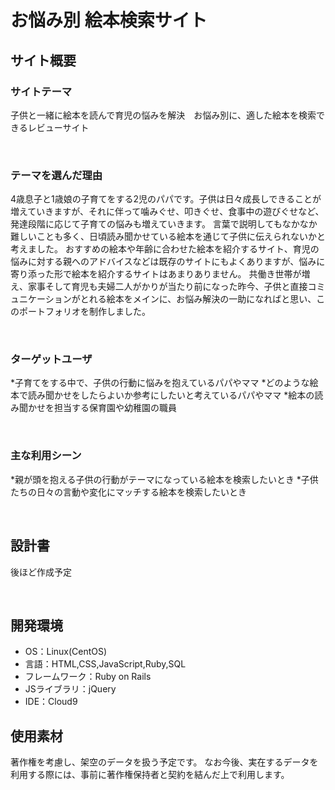 # お悩み別 絵本検索サイト
<!--​READMEを作成する際は、項目内の【補足説明】は削除して完成させてください。-->
## サイト概要
### サイトテーマ
子供と一緒に絵本を読んで育児の悩みを解決　お悩み別に、適した絵本を検索できるレビューサイト
<!-- 【補足説明】 -->
<!-- - 〜なコミュニティサイトorレビューサイトorSNS　と１文で記載する --> 
​
### テーマを選んだ理由
4歳息子と1歳娘の子育てをする2児のパパです。子供は日々成長しできることが増えていきますが、それに伴って噛みぐせ、叩きぐせ、食事中の遊びぐせなど、発達段階に応じて子育ての悩みも増えていきます。
言葉で説明してもなかなか難しいことも多く、日頃読み聞かせている絵本を通じて子供に伝えられないかと考えました。
おすすめの絵本や年齢に合わせた絵本を紹介するサイト、育児の悩みに対する親へのアドバイスなどは既存のサイトにもよくありますが、悩みに寄り添った形で絵本を紹介するサイトはあまりありません。
共働き世帯が増え、家事そして育児も夫婦二人がかりが当たり前になった昨今、子供と直接コミュニケーションがとれる絵本をメインに、お悩み解決の一助になればと思い、このポートフォリオを制作しました。
<!-- 【補足説明】 -->
<!-- - ですます調で記載しましょう。READMEファイルは企業様も見られます。 -->
<!-- - ３文以上記載しましょう。 -->

<!--　★テーマ理由を記載する際のポイント　-->
<!-- - 自分自身の背景の説明（このポートフォリオを作る前提を説明） -->
<!-- - 扱う題材が抱えている問題・課題の説明 -->
<!-- - ターゲットとするユーザーが持つであろう課題の説明（需要をアピールするため） -->
<!-- - 当問題を解決するために、このようなポートフォリオを制作してみようと考えました」という結び -->

<!-- ★記載例 -->
<!-- もともと料理が好きで、オリジナルレシピで料理を作ることが多いのですが、少しずつレシピが1パターンになってきており頭を悩ませていました。 -->
<!-- 身近に自分と同じように、料理を好んでする友人がいないため困っていた所、他の人がどのようなレシピで作っているのかを知れるサービスがあれば便利だと考えました。 -->
<!-- また料理好きな人だけでなく、日々料理を作る必要があるがレシピに困っている人の助けにもなると考え、このテーマにしました。 -->
​
### ターゲットユーザ
*子育てをする中で、子供の行動に悩みを抱えているパパやママ
*どのような絵本で読み聞かせをしたらよいか参考にしたいと考えているパパやママ
*絵本の読み聞かせを担当する保育園や幼稚園の職員

<!-- 【補足説明】 -->
<!-- - 〜な人という記載方法で、2つ以上記載しましょう -->
<!-- - テーマ理由と矛盾のないターゲットを選出しましょう -->
<!-- - 実際にサービスを利用する立場であると想定しましょう  -->
​
### 主な利用シーン
*親が頭を抱える子供の行動がテーマになっている絵本を検索したいとき
*子供たちの日々の言動や変化にマッチする絵本を検索したいとき
<!-- 【補足説明】 -->
<!-- - 〜な時という記載方法で、2つ以上記載しましょう -->
​
## 設計書
後ほど作成予定
<!-- 【補足説明】 -->
<!-- - テーマ提出時点では不要です。 -->
<!-- - 当項目には「後ほど作成予定」と記載しましょう。 -->
​
## 開発環境
- OS：Linux(CentOS)
- 言語：HTML,CSS,JavaScript,Ruby,SQL
- フレームワーク：Ruby on Rails
- JSライブラリ：jQuery
- IDE：Cloud9
​
## 使用素材
著作権を考慮し、架空のデータを扱う予定です。
なお今後、実在するデータを利用する際には、事前に著作権保持者と契約を結んだ上で利用します。
<!-- - 外部サービスの画像素材・音声素材を使用した場合は、必ずサービス名とURLを明記してください。 -->
<!-- - アプリケーションの実装に使用したgem/bootstrapのリファレンスなどの記載は不要です。 -->
<!-- - 使用しない場合は、使用素材の項目をREADMEから削除してください。 -->
<!-- - 架空の団体・題材を前提にポートフォリオを制作する場合、下記のテンプレートを当項目内に記載しましょう。 -->
<!-- 【テンプレート】 -->
<!-- 著作権を考慮し、架空のデータを扱う予定です。 -->
<!-- なお今後、実在するデータを利用する際には、事前に著作権保持者と契約を結んだ上で利用します。 -->